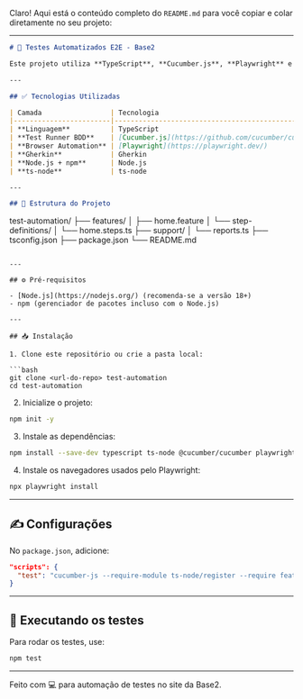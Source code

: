 Claro! Aqui está o conteúdo completo do `README.md` para você copiar e colar diretamente no seu projeto:

---

```markdown
# 🧪 Testes Automatizados E2E - Base2

Este projeto utiliza **TypeScript**, **Cucumber.js**, **Playwright** e **Gherkin** para testar comportamentos no site [base2.com.br](https://base2.com.br).

---

## ✅ Tecnologias Utilizadas

| Camada                 | Tecnologia                                             | Finalidade                                                    |
|------------------------|--------------------------------------------------------|----------------------------------------------------------------|
| **Linguagem**          | TypeScript                                             | Escrita tipada, moderna e segura para testes                  |
| **Test Runner BDD**    | [Cucumber.js](https://github.com/cucumber/cucumber-js) | Executa cenários `.feature` escritos em Gherkin               |
| **Browser Automation** | [Playwright](https://playwright.dev/)                  | Automatiza testes de navegador com Chromium, Firefox e WebKit |
| **Gherkin**            | Gherkin                                                | Linguagem legível para definir comportamentos (cenários BDD)  |
| **Node.js + npm**      | Node.js                                                | Ambiente de execução e gerenciamento de dependências          |
| **ts-node**            | ts-node                                                | Executa arquivos TypeScript diretamente                       |

---

## 📂 Estrutura do Projeto

```

test-automation/
├── features/
│   ├── home.feature
│   └── step-definitions/
│       └── home.steps.ts
├── support/
│   └── reports.ts
├── tsconfig.json
├── package.json
└── README.md

````

---

## ⚙️ Pré-requisitos

- [Node.js](https://nodejs.org/) (recomenda-se a versão 18+)
- npm (gerenciador de pacotes incluso com o Node.js)

---

## 📥 Instalação

1. Clone este repositório ou crie a pasta local:

```bash
git clone <url-do-repo> test-automation
cd test-automation
````

2. Inicialize o projeto:

```bash
npm init -y
```

3. Instale as dependências:

```bash
npm install --save-dev typescript ts-node @cucumber/cucumber playwright
```

4. Instale os navegadores usados pelo Playwright:

```bash
npx playwright install
```

---

## ✍️ Configurações

No `package.json`, adicione:

```json
"scripts": {
  "test": "cucumber-js --require-module ts-node/register --require features/**/*.ts"
}
```

---

## 🚀 Executando os testes

Para rodar os testes, use:

```bash
npm test
```

---

Feito com 💻 para automação de testes no site da Base2.

```
